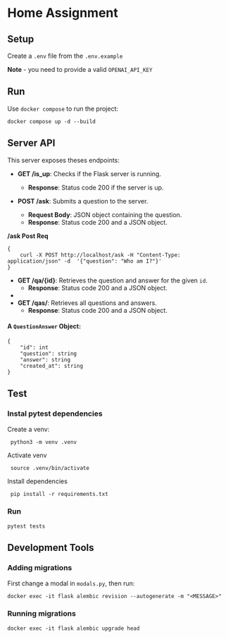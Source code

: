 # Home Assignment

## Setup
Create a `.env` file from the `.env.example`

**Note** - you need to provide a valid `OPENAI_API_KEY`

## Run
Use `docker compose` to run the project:
```
docker compose up -d --build
```

## Server API
This server exposes theses endpoints:

- **GET /is_up**: Checks if the Flask server is running.
  - **Response**: Status code 200 if the server is up.

- **POST /ask**: Submits a question to the server.
  - **Request Body**: JSON object containing the question.
  - **Response**: Status code 200 and a JSON object.

**/ask Post Req**
```
{
    curl -X POST http://localhost/ask -H "Content-Type: application/json" -d  '{"question": "Who am I?"}'
}
```

- **GET /qa/{id}**: Retrieves the question and answer for the given `id`.
  - **Response**: Status code 200 and a JSON object.
- 
- **GET /qas/**: Retrieves all questions and answers.
  - **Response**: Status code 200 and a JSON object.

#### A `QuestionAnswer` Object:
```
{
    "id": int
    "question": string
    "answer": string
    "created_at": string
}
```

## Test
### Instal pytest dependencies
Create a venv:
```
 python3 -m venv .venv   
```
Activate venv
```
 source .venv/bin/activate 
```
Install dependencies
```
 pip install -r requirements.txt
```
### Run
```
pytest tests
```

## Development Tools
### Adding migrations
First change a modal in `modals.py`, then run:
```
docker exec -it flask alembic revision --autogenerate -m "<MESSAGE>"
```
### Running migrations
```
docker exec -it flask alembic upgrade head
```